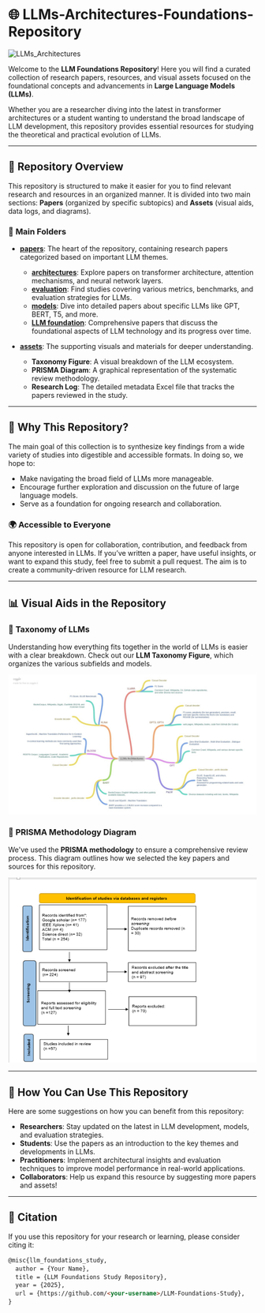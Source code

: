 #  🌐 LLMs-Architectures-Foundations-Repository
![LLMs_Architectures](https://github.com/user-attachments/assets/583cfea9-aae9-47cb-9dab-408e79a0c9d8)


Welcome to the **LLM Foundations Repository**! Here you will find a curated collection of research papers, resources, and visual assets focused on the foundational concepts and advancements in **Large Language Models (LLMs)**.

Whether you are a researcher diving into the latest in transformer architectures or a student wanting to understand the broad landscape of LLM development, this repository provides essential resources for studying the theoretical and practical evolution of LLMs.

---

## 🚀 **Repository Overview**

This repository is structured to make it easier for you to find relevant research and resources in an organized manner. It is divided into two main sections: **Papers** (organized by specific subtopics) and **Assets** (visual aids, data logs, and diagrams).

### 🔑 **Main Folders**

- **[papers](papers/)**: The heart of the repository, containing research papers categorized based on important LLM themes.
  - **[architectures](papers/architectures/)**: Explore papers on transformer architecture, attention mechanisms, and neural network layers.
  - **[evaluation](papers/evaluation/)**: Find studies covering various metrics, benchmarks, and evaluation strategies for LLMs.
  - **[models](papers/models/)**: Dive into detailed papers about specific LLMs like GPT, BERT, T5, and more.
  - **[LLM foundation](papers/llm-foundation/)**: Comprehensive papers that discuss the foundational aspects of LLM technology and its progress over time.

- **[assets](assets/)**: The supporting visuals and materials for deeper understanding.
  - **Taxonomy Figure**: A visual breakdown of the LLM ecosystem.
  - **PRISMA Diagram**: A graphical representation of the systematic review methodology.
  - **Research Log**: The detailed metadata Excel file that tracks the papers reviewed in the study.

---

## 🧠 **Why This Repository?**

The main goal of this collection is to synthesize key findings from a wide variety of studies into digestible and accessible formats. In doing so, we hope to:
- Make navigating the broad field of LLMs more manageable.
- Encourage further exploration and discussion on the future of large language models.
- Serve as a foundation for ongoing research and collaboration.

### 🌍 **Accessible to Everyone**

This repository is open for collaboration, contribution, and feedback from anyone interested in LLMs. If you’ve written a paper, have useful insights, or want to expand this study, feel free to submit a pull request. The aim is to create a community-driven resource for LLM research.

---

## 📊 **Visual Aids** in the Repository

### 📍 **Taxonomy of LLMs**
Understanding how everything fits together in the world of LLMs is easier with a clear breakdown. Check out our **LLM Taxonomy Figure**, which organizes the various subfields and models.

![Taxonomy](assets/taxonomy-figure.png)

### 📝 **PRISMA Methodology Diagram**
We've used the **PRISMA methodology** to ensure a comprehensive review process. This diagram outlines how we selected the key papers and sources for this repository.

![PRISMA Diagram](https://github.com/graduationproject489/LLM-Foundations-Study/blob/main/Assets/prisma-diagram.png)

---

## 🔗 **How You Can Use This Repository**

Here are some suggestions on how you can benefit from this repository:

- **Researchers**: Stay updated on the latest in LLM development, models, and evaluation strategies.
- **Students**: Use the papers as an introduction to the key themes and developments in LLMs.
- **Practitioners**: Implement architectural insights and evaluation techniques to improve model performance in real-world applications.
- **Collaborators**: Help us expand this resource by suggesting more papers and assets!

---

## 📜 **Citation**  

If you use this repository for your research or learning, please consider citing it:

```markdown
@misc{llm_foundations_study,
  author = {Your Name},
  title = {LLM Foundations Study Repository},
  year = {2025},
  url = {https://github.com/<your-username>/LLM-Foundations-Study},
}
